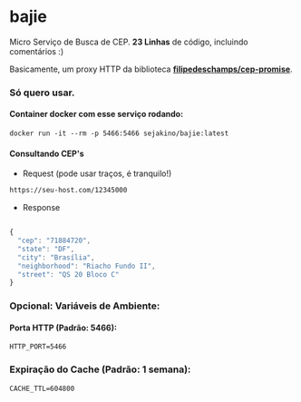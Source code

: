# bajie
Micro Serviço de Busca de CEP. **23 Linhas** de código, incluindo comentários :)

Basicamente, um proxy HTTP da biblioteca **[filipedeschamps/cep-promise](https://github.com/filipedeschamps/cep-promise)**.


### Só quero usar.

#### Container docker com esse serviço rodando:

```docker
docker run -it --rm -p 5466:5466 sejakino/bajie:latest
```

#### Consultando CEP's

- Request (pode usar traços, é tranquilo!)
```bash
https://seu-host.com/12345000
```

- Response
```javascript

{
  "cep": "71884720",
  "state": "DF",
  "city": "Brasília",
  "neighborhood": "Riacho Fundo II",
  "street": "QS 20 Bloco C"
}
```

### Opcional: Variáveis de Ambiente:

#### Porta HTTP (Padrão: 5466):

```nginx
HTTP_PORT=5466
```

### Expiração do Cache (Padrão: 1 semana):
```nginx
CACHE_TTL=604800
```
